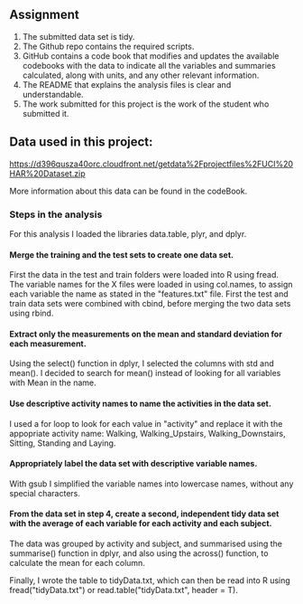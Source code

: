 ## Assignment
1. The submitted data set is tidy.
2. The Github repo contains the required scripts.
3. GitHub contains a code book that modifies and updates the available codebooks with the    data to indicate all the variables and summaries calculated, along with units, and any    other relevant information.
4. The README that explains the analysis files is clear and understandable.
5. The work submitted for this project is the work of the student who submitted it.

## Data used in this project:
https://d396qusza40orc.cloudfront.net/getdata%2Fprojectfiles%2FUCI%20HAR%20Dataset.zip

More information about this data can be found in the codeBook.

### Steps in the analysis
For this analysis I loaded the libraries data.table, plyr, and dplyr.

#### Merge the training and the test sets to create one data set.
First the data in the test and train folders were loaded into R using fread. The variable names for the X files were loaded in using col.names, to assign each variable the name as stated in the "features.txt" file. 
First the test and train data sets were combined with cbind, before merging the two data sets using rbind. 

#### Extract only the measurements on the mean and standard deviation for each measurement.
Using the select() function in dplyr, I selected the columns with std and mean(). I decided to search for mean() instead of looking for all variables with Mean in the name. 

#### Use descriptive activity names to name the activities in the data set.
I used a for loop to look for each value in "activity" and replace it with the appopriate activity name: Walking, Walking_Upstairs, Walking_Downstairs, Sitting, Standing and Laying.

#### Appropriately label the data set with descriptive variable names.
With gsub I simplified the variable names into lowercase names, without any special characters.

#### From the data set in step 4, create a second, independent tidy data set with the average of each variable for each activity and each subject.
The data was grouped by activity and subject, and summarised using the summarise() function in dplyr, and also using the across() function, to calculate the mean for each column.

Finally, I wrote the table to tidyData.txt, which can then be read into R using fread("tidyData.txt") or read.table("tidyData.txt", header = T).


